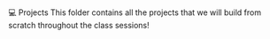 💻 Projects
This folder contains all the projects that we will build from scratch throughout the class sessions!
